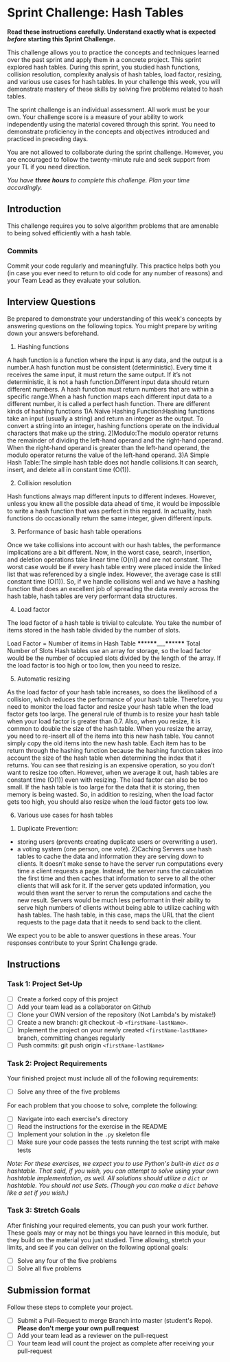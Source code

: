 # Sprint Challenge: Hash Tables

**Read these instructions carefully. Understand exactly what is expected _before_ starting this Sprint Challenge.**

This challenge allows you to practice the concepts and techniques learned over the past sprint and apply them in a concrete project. This sprint explored hash tables. During this sprint, you studied hash functions, collision resolution, complexity analysis of hash tables, load factor, resizing, and various use cases for hash tables. In your challenge this week, you will demonstrate mastery of these skills by solving five problems related to hash tables.

The sprint challenge is an individual assessment. All work must be your own. Your challenge score is a measure of your ability to work independently using the material covered through this sprint. You need to demonstrate proficiency in the concepts and objectives introduced and practiced in preceding days.

You are not allowed to collaborate during the sprint challenge. However, you are encouraged to follow the twenty-minute rule and seek support from your TL if you need direction.

_You have **three hours** to complete this challenge. Plan your time accordingly._

## Introduction

This challenge requires you to solve algorithm problems that are amenable to being solved efficiently with a hash table.

### Commits

Commit your code regularly and meaningfully. This practice helps both you (in case you ever need to return to old code for any number of reasons) and your Team Lead as they evaluate your solution.

## Interview Questions

Be prepared to demonstrate your understanding of this week's concepts by answering questions on the following topics. You might prepare by writing down your answers beforehand.

1. Hashing functions

A hash function is a function where the input is any data, and the output is a number.A hash function must be consistent (deterministic). Every time it receives the same input, it must return the same output.
If it’s not deterministic, it is not a hash function.Different input data should return different numbers.
A hash function must return numbers that are within a specific range.When a hash function maps each different input data to a different number, it is called a perfect hash function.
There are different kinds of hashing functions
1)A Naive Hashing Function:Hashing functions take an input (usually a string) and return an integer as the output. To convert a string into an integer, hashing functions operate on the individual characters that make up the string.
2)Modulo:The modulo operator returns the remainder of dividing the left-hand operand and the right-hand operand. When the right-hand operand is greater than the left-hand operand, the modulo operator returns the value of the left-hand operand.
3)A Simple Hash Table:The simple hash table does not handle collisions.It can search, insert, and delete all in constant time (O(1)).

2. Collision resolution

Hash functions always map different inputs to different indexes. However, unless you knew all the possible data ahead of time,
it would be impossible to write a hash function that was perfect in this regard. In actuality, hash functions do occasionally return the same integer, given different inputs.

3. Performance of basic hash table operations

Once we take collisions into account with our hash tables, the performance implications are a bit different. Now,
in the worst case, search, insertion, and deletion operations take linear time (O(n)) and are not constant.
The worst case would be if every hash table entry were placed inside the linked list that was referenced by a single index.
However, the average case is still constant time (O(1)). So, if we handle collisions well and we have a hashing function that
does an excellent job of spreading the data evenly across the hash table, hash tables are very performant data structures.

4. Load factor

The load factor of a hash table is trivial to calculate. You take the number of items stored in the hash table divided by the number of slots.

Load Factor = Number of items in Hash Table
**\*\***\*\***\*\***\_\_\_**\*\***\*\***\*\***
Total Number of Slots
Hash tables use an array for storage, so the load factor would be the number of occupied slots divided by the length of the array.
If the load factor is too high or too low, then you need to resize.

5. Automatic resizing

As the load factor of your hash table increases, so does the likelihood of a collision, which reduces the performance of your hash table.
Therefore, you need to monitor the load factor and resize your hash table when the load factor gets too large.
The general rule of thumb is to resize your hash table when your load factor is greater than 0.7.
Also, when you resize, it is common to double the size of the hash table. When you resize the array,
you need to re-insert all of the items into this new hash table. You cannot simply copy the old items into the new hash table.
Each item has to be return through the hashing function because the hashing function takes into account the size of the hash table when determining the index that it returns.
You can see that resizing is an expensive operation, so you don’t want to resize too often.
However, when we average it out, hash tables are constant time (O(1)) even with resizing.
The load factor can also be too small. If the hash table is too large for the data that it is storing,
then memory is being wasted. So, in addition to resizing, when the load factor gets too high,
you should also resize when the load factor gets too low.

6. Various use cases for hash tables

1) Duplicate Prevention:

- storing users (prevents creating duplicate users or overwriting a user).
- a voting system (one person, one vote).
  2)Caching
  Servers use hash tables to cache the data and information they are serving down to clients.
  It doesn’t make sense to have the server run computations every time a client requests a page.
  Instead, the server runs the calculation the first time and then caches that information to serve to all the other clients that will ask for it.
  If the server gets updated information, you would then want the server to rerun the computations and cache the new result.
  Servers would be much less performant in their ability to serve high numbers of clients without being able to utilize caching with hash tables.
  The hash table, in this case, maps the URL that the client requests to the page data that it needs to send back to the client.

We expect you to be able to answer questions in these areas. Your responses contribute to your Sprint Challenge grade.

## Instructions

### Task 1: Project Set-Up

- [ ] Create a forked copy of this project
- [ ] Add your team lead as a collaborator on Github
- [ ] Clone your OWN version of the repository (Not Lambda's by mistake!)
- [ ] Create a new branch: git checkout -b `<firstName-lastName>`.
- [ ] Implement the project on your newly created `<firstName-lastName>` branch, committing changes regularly
- [ ] Push commits: git push origin `<firstName-lastName>`

### Task 2: Project Requirements

Your finished project must include all of the following requirements:

- [ ] Solve any three of the five problems

For each problem that you choose to solve, complete the following:

- [ ] Navigate into each exercise's directory
- [ ] Read the instructions for the exercise in the README
- [ ] Implement your solution in the `.py` skeleton file
- [ ] Make sure your code passes the tests running the test script with make tests

_Note: For these exercises, we expect you to use Python's built-in `dict` as a hashtable. That said, if you wish, you can attempt to solve using your own hashtable implementation, as well. All solutions should utilize a `dict` or hashtable. You should not use Sets. (Though you can make a `dict` behave like a set if you wish.)_

### Task 3: Stretch Goals

After finishing your required elements, you can push your work further. These goals may or may not be things you have learned in this module, but they build on the material you just studied. Time allowing, stretch your limits, and see if you can deliver on the following optional goals:

- [ ] Solve any four of the five problems
- [ ] Solve all five problems

## Submission format

Follow these steps to complete your project.

- [ ] Submit a Pull-Request to merge <firstName-lastName> Branch into master (student's Repo). **Please don't merge your own pull request**
- [ ] Add your team lead as a reviewer on the pull-request
- [ ] Your team lead will count the project as complete after receiving your pull-request
